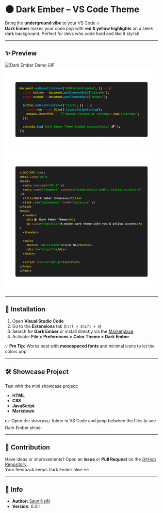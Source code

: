 # 🌑 Dark Ember – VS Code Theme

Bring the **underground vibe** to your VS Code 🔥  
**Dark Ember** makes your code pop with **red & yellow highlights** on a sleek dark background. Perfect for devs who code hard and like it stylish.

---

## ✨ Preview

![Dark Ember Demo GIF](images/demo.gif)
![Dark Ember Preview1](images/preview1.png)
![Dark Ember Preview2](images/preview2.png)

---

## 🚀 Installation

1. Open **Visual Studio Code**
2. Go to the **Extensions** tab (`Ctrl + Shift + X`)
3. Search for **Dark Ember** or install directly via the [Marketplace](https://marketplace.visualstudio.com/items?itemName=SaunKiziN.dark-ember)
4. Activate: **File > Preferences > Color Theme > Dark Ember**

💡 **Pro Tip:** Works best with **monospaced fonts** and minimal icons to let the colors pop.

---

## 🛠 Showcase Project

Test with the mini showcase project:

- **HTML**
- **CSS**
- **JavaScript**
- **Markdown**

👉 Open the `showcase/` folder in VS Code and jump between the files to see Dark Ember shine.

---

## 📝 Contribution

Have ideas or improvements? Open an **Issue** or **Pull Request** on the [GitHub Repository](https://github.com/SaunKiziN/Dark-Ember-Theme).  
Your feedback keeps Dark Ember alive 💀🔥

---

## 📌 Info

- **Author:** [SaunKiziN](https://github.com/SaunKiziN)
- **Version:** 0.0.1
